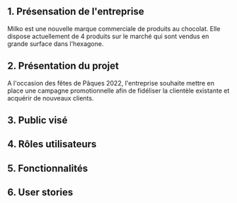 ## 1. Présensation de l'entreprise 

Milko est une nouvelle marque commerciale de produits au chocolat. Elle dispose actuellement de 4 produits sur le marché qui sont vendus en grande surface dans l'hexagone.  

<!-- Avantage concurrentiel / positionnement par rapport à la concurrence  -->

## 2. Présentation du projet 

A l'occasion des fêtes de Pâques 2022, l'entreprise souhaite mettre en place une campagne promotionnelle afin de fidéliser la clientèle existante et acquérir de nouveaux clients.

<!-- a)	Objectifs globaux

b)	Date de mise en ligne prévisionnelle -->



## 3. Public visé 



## 4. Rôles utilisateurs


## 5. Fonctionnalités 

## 6. User stories 
